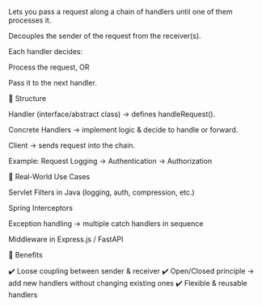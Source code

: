 Lets you pass a request along a chain of handlers until one of them processes it.

Decouples the sender of the request from the receiver(s).

Each handler decides:

Process the request, OR

Pass it to the next handler.

🔹 Structure

Handler (interface/abstract class) → defines handleRequest().

Concrete Handlers → implement logic & decide to handle or forward.

Client → sends request into the chain.

Example: Request Logging → Authentication → Authorization

🔹 Real-World Use Cases

Servlet Filters in Java (logging, auth, compression, etc.)

Spring Interceptors

Exception handling → multiple catch handlers in sequence

Middleware in Express.js / FastAPI

🔹 Benefits

✔️ Loose coupling between sender & receiver
✔️ Open/Closed principle → add new handlers without changing existing ones
✔️ Flexible & reusable handlers